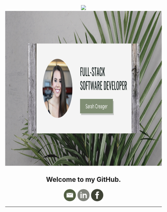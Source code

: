 <div align="center"><img src="https://media.giphy.com/media/eX6payp4mjhXwPocoX/giphy.gif" width="200px">
</div>

<div align="center">
<img height="500px" src="./img/gitHubBanner.jpg">
</div>

<h2 align="center"> Welcome to my GitHub.</h2>


<div align="center">
<a href="mailto:sarah.f.jamieson@gmail.com"><img height="40" src="./img/emailIcon.png"></a>
<a href="https://www.linkedin.com/in/sarah-creager/"><img height="40" src="./img/linkedInIcon.png"></a>
<a href="https://www.facebook.com/sarah.creager.2018/"><img height="40" src="./img/facebookIcon.png"></a>
</div>

---------------------


